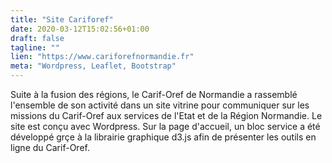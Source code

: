 ```yaml
---
title: "Site Cariforef"
date: 2020-03-12T15:02:56+01:00
draft: false
tagline: ""
lien: "https://www.cariforefnormandie.fr"
meta: "Wordpress, Leaflet, Bootstrap"
---
```

Suite à la fusion des régions, le Carif-Oref de Normandie a rassemblé l'ensemble de son activité dans un site vitrine pour communiquer sur les missions du Carif-Oref aux services de l'Etat et de la Région Normandie. Le site est conçu avec Wordpress. Sur la page d'accueil, un bloc service a été développé grçe à la librairie graphique d3.js afin de présenter les outils en ligne du Carif-Oref.

